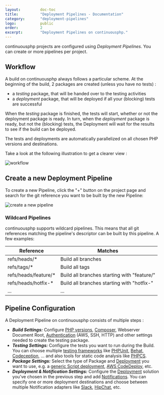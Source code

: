 ```yaml
---
layout:         doc-toc
title:          "Deployment Pipelines - Documentation"
category:       "deployment-pipelines"
logo:           public
order:          2
excerpt:        "Deployment Pipelines on continuousphp."
---
```

continuousphp projects are configured using *Deployment Pipelines*. You can create or more pipelines per project.

## Workflow

A build on continuousphp always follows a particular scheme. At the beginning of the build, 2 packages are created (unless you have no tests) :
* a *testing* package, that will be handed over to the testing activities
* a *deployment* package, that will be deployed if all your (blocking) tests are successful

When the *testing* package is finished, the tests will start, whether or not the deployment package is ready. In turn, when the *deployment* package is ready, but not the
(blocking) tests, the Deployment will wait for the results to see if the build can be deployed.

The tests and deployments are automatically parallelized on all chosen PHP versions and destinations.

Take a look at the following illustration to get a clearer view :

![workflow](/assets/doc/deployment-pipelines/workflow.png)

## Create a new Deployment Pipeline

To create a new Pipeline, click the "+" button on the project page and search for the git reference you want to be built by the new Pipeline:

![create a new pipeline](/assets/doc/deployment-pipelines/create-a-new-pipeline.png)

### Wildcard Pipelines

continuousphp supports wildcard pipelines. This means that all git references matching the pipeline's descriptor can be built by this pipeline. A few examples:

| Reference            | Matches                                     |
|----------------------|---------------------------------------------|
| refs/heads/*         | Build all branches                          |
| refs/tags/*          | Build all tags                              |
| refs/heads/feature/* | Build all branches starting with "feature/" |
| refs/heads/hotfix-*  | Build all branches starting with "hotfix-"  |
| ...                  | ...                                         |

## Pipeline Configuration

A Deployment Pipeline on continuousphp consists of multiple steps :

* ***Build Settings:*** Configure [PHP versions](//php/), [Composer](//composer/), Webserver Document Root, [Authentication](//credentials-authentication/) (AWS, SSH, HTTP) and other settings needed to create the testing package.
* ***Testing Settings:*** Configure the tests you want to run during the Build. You can choose multiple [testing frameworks](//testing/) like [PHPUnit](//testing/phpunit/), [Behat](//testing/behat/), [Codeception](//testing/codeception/), ... and also tools for static code analysis like [PHPCS](//testing/phpcs/).
* ***Package Settings:*** Select the type of Package and [Deployment](https://continuousphp.com//deployment/) you want to use, e.g. a [generic Script deployment](//deployment/script/), [AWS CodeDeploy](//deployment/aws-code-deploy/), etc.
* ***Deployment & Notification Settings:*** Configure the [Deployment](https://continuousphp.com//deployment/) solution you've chosen in the previous step and add [Notifications](//notification/). You can specify one or more deployment destinations and choose between multiple Notification adapters like [Slack](//notification/slack/), [HipChat](//notification/hipchat/), etc.